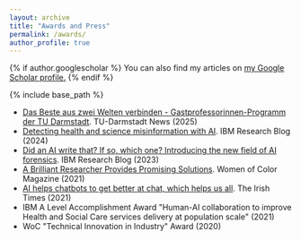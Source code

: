 ```yaml
---
layout: archive
title: "Awards and Press"
permalink: /awards/
author_profile: true
---
```


{% if author.googlescholar %}
  You can also find my articles on <u><a href="{{author.googlescholar}}">my Google Scholar profile</a>.</u>
{% endif %}

{% include base_path %}
- [Das Beste aus zwei Welten verbinden - Gastprofessorinnen-Programm der TU Darmstadt](https://www.tu-darmstadt.de/universitaet/aktuelles_meldungen/einzelansicht_489472.en.jsp). TU-Darmstadt News (2025)
- [Detecting health and science misinformation with AI](https://research.ibm.com/blog/detecting-health-science-misinformation-ai). IBM Research Blog (2024)
- [Did an AI write that? If so, which one? Introducing the new field of AI forensics](https://research.ibm.com/blog/AI-forensics-attribution). IBM Research Blog (2023)
- [A Brilliant Researcher Provides Promising Solutions](https://www.jstor.org/stable/48634874). Women of Color Magazine (2021)
- [AI helps chatbots to get better at chat, which helps us all](https://www.irishtimes.com/news/science/ai-helps-chatbots-to-get-better-at-chat-which-helps-us-all-1.4637104). The Irish Times (2021)
- IBM A Level Accomplishment Award "Human-AI collaboration to improve Health and Social Care services delivery at population scale" (2021)
- WoC "Technical Innovation in Industry" Award (2020)


